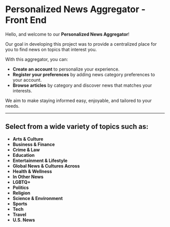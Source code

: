 # **Personalized News Aggregator - Front End**

Hello, and welcome to our **Personalized News Aggregator**! 

Our goal in developing this project was to provide a centralized place for you to find news on topics that interest you. 

With this aggregator, you can:  
- **Create an account** to personalize your experience.  
- **Register your preferences** by adding news category preferences to your account.  
- **Browse articles** by category and discover news that matches your interests.  

We aim to make staying informed easy, enjoyable, and tailored to your needs.  

---  

## Select from a wide variety of topics such as:

- **Arts & Culture**
- **Business & Finance**
- **Crime & Law**
- **Education**
- **Entertainment & Lifestyle**  
- **Global News & Cultures Across**
- **Health & Wellness**
- **In Other News**
- **LGBTQ+**
- **Politics**
- **Religion**
- **Science & Environment**  
- **Sports**
- **Tech**
- **Travel**
- **U.S. News**

